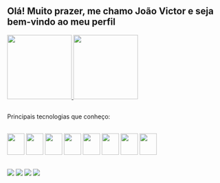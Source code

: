 ## Olá! Muito prazer, me chamo João Victor e seja bem-vindo ao meu perfil

<div>
  <a href="https://www.github.com/jvfcardoso">
  <img height="150em" src="https://github-readme-stats.vercel.app/api?username=jvfcardoso&show_icons=true&theme=midnight-purple&count_private=true"/>
  <img height="150em" src="https://github-readme-stats.vercel.app/api/top-langs/?username=jvfcardoso&theme=midnight-purple"/>
  </a>
</div>
  
##

  Principais tecnologias que conheço:
  
  <div style="display: inline_block"><br>
    <a href="https://docs.microsoft.com/pt-br/dotnet/csharp/"> <img height="50" width="40" src="https://cdn.jsdelivr.net/gh/devicons/devicon/icons/csharp/csharp-original.svg" /></a>
  <a href="https://developer.mozilla.org/pt-BR/docs/Web/CSS"> <img height="50" width="40" src="https://cdn.jsdelivr.net/gh/devicons/devicon/icons/css3/css3-original.svg" /></a>
    <a href="https://developer.mozilla.org/pt-BR/docs/Web/HTML"> <img height="50" width="40" src="https://cdn.jsdelivr.net/gh/devicons/devicon/icons/html5/html5-original.svg" /></a>
    <a href="https://developer.mozilla.org/en-US/docs/Web/JavaScript"> <img height="50" width="40" src="https://cdn.jsdelivr.net/gh/devicons/devicon/icons/javascript/javascript-original.svg" /></a>
    <a href="https://www.python.org/"> <img height="50" width="40" src="https://cdn.jsdelivr.net/gh/devicons/devicon/icons/python/python-original.svg" /></a>
    <a href="https://www.raspberrypi.com/"> <img height="50" width="40" src="https://cdn.jsdelivr.net/gh/devicons/devicon/icons/raspberrypi/raspberrypi-original.svg" /></a>
    <a href="https://pt-br.reactjs.org/"> <img height="50" width="40" src="https://cdn.jsdelivr.net/gh/devicons/devicon/icons/react/react-original.svg" /></a>
    <a href="https://www.arduino.cc/"> <img height="50" width="40" src="https://cdn.jsdelivr.net/gh/devicons/devicon/icons/arduino/arduino-original.svg" /></a>


  </div>
  
##
  
<div>
  <a href="https://www.facebook.com/profile.php?id=100024411803257" target="_blank"><img src="https://img.shields.io/badge/Facebook-1877F2?style=for-the-badge&logo=facebook&logoColor=black" target="_blank"/></a>
  <a href="https://www.linkedin.com/in/jo%C3%A3o-victor-freire-cardoso-b444731b5/" target="_blank"><img src="https://img.shields.io/badge/LinkedIn-0077B5?style=for-the-badge&logo=linkedin&logoColor=black" target="_blank"/></a>
  <a href="https://www.instagram.com/jvfcardoso_" target="_blank"><img src="https://img.shields.io/badge/Instagram-E4405F?style=for-the-badge&logo=instagram&logoColor=black" target="_blank"/></a>
  <a href="https://steamcommunity.com/id/zuuaoo/" target="_blank"><img src="https://img.shields.io/badge/Steam-000000?style=for-the-badge&logo=steam&logoColor=white" target="_blank"/></a>
</div>
  
  
